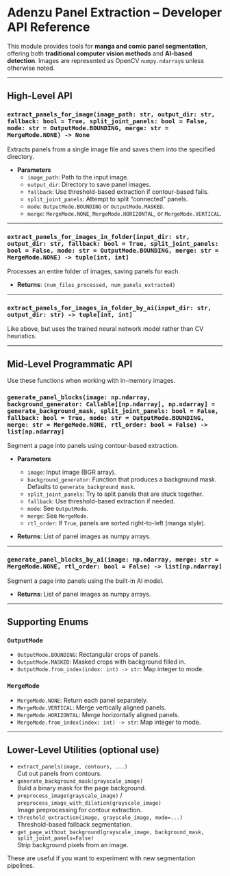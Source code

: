 # Adenzu Panel Extraction – Developer API Reference

This module provides tools for **manga and comic panel segmentation**, offering both **traditional computer vision methods** and **AI-based detection**. Images are represented as OpenCV `numpy.ndarray`s unless otherwise noted.

---

## High-Level API

### `extract_panels_for_image(image_path: str, output_dir: str, fallback: bool = True, split_joint_panels: bool = False, mode: str = OutputMode.BOUNDING, merge: str = MergeMode.NONE) -> None`
Extracts panels from a single image file and saves them into the specified directory.

- **Parameters**  
  - `image_path`: Path to the input image.  
  - `output_dir`: Directory to save panel images.  
  - `fallback`: Use threshold-based extraction if contour-based fails.  
  - `split_joint_panels`: Attempt to split “connected” panels.  
  - `mode`: `OutputMode.BOUNDING` or `OutputMode.MASKED`.  
  - `merge`: `MergeMode.NONE`, `MergeMode.HORIZONTAL`, or `MergeMode.VERTICAL`.  

---

### `extract_panels_for_images_in_folder(input_dir: str, output_dir: str, fallback: bool = True, split_joint_panels: bool = False, mode: str = OutputMode.BOUNDING, merge: str = MergeMode.NONE) -> tuple[int, int]`
Processes an entire folder of images, saving panels for each.

- **Returns**: `(num_files_processed, num_panels_extracted)`  

---

### `extract_panels_for_images_in_folder_by_ai(input_dir: str, output_dir: str) -> tuple[int, int]`
Like above, but uses the trained neural network model rather than CV heuristics.

---

## Mid-Level Programmatic API

Use these functions when working with in-memory images.

### `generate_panel_blocks(image: np.ndarray, background_generator: Callable[[np.ndarray], np.ndarray] = generate_background_mask, split_joint_panels: bool = False, fallback: bool = True, mode: str = OutputMode.BOUNDING, merge: str = MergeMode.NONE, rtl_order: bool = False) -> list[np.ndarray]`
Segment a page into panels using contour-based extraction.

- **Parameters**  
  - `image`: Input image (BGR array).  
  - `background_generator`: Function that produces a background mask. Defaults to `generate_background_mask`.  
  - `split_joint_panels`: Try to split panels that are stuck together.  
  - `fallback`: Use threshold-based extraction if needed.  
  - `mode`: See `OutputMode`.  
  - `merge`: See `MergeMode`.  
  - `rtl_order`: If `True`, panels are sorted right-to-left (manga style).  

- **Returns**: List of panel images as numpy arrays.

---

### `generate_panel_blocks_by_ai(image: np.ndarray, merge: str = MergeMode.NONE, rtl_order: bool = False) -> list[np.ndarray]`
Segment a page into panels using the built-in AI model.

- **Returns**: List of panel images as numpy arrays.

---

## Supporting Enums

### `OutputMode`
- `OutputMode.BOUNDING`: Rectangular crops of panels.  
- `OutputMode.MASKED`: Masked crops with background filled in.  
- `OutputMode.from_index(index: int) -> str`: Map integer to mode.  

### `MergeMode`
- `MergeMode.NONE`: Return each panel separately.  
- `MergeMode.VERTICAL`: Merge vertically aligned panels.  
- `MergeMode.HORIZONTAL`: Merge horizontally aligned panels.  
- `MergeMode.from_index(index: int) -> str`: Map integer to mode.  

---

## Lower-Level Utilities (optional use)

- `extract_panels(image, contours, ...)`  
  Cut out panels from contours.  
- `generate_background_mask(grayscale_image)`  
  Build a binary mask for the page background.  
- `preprocess_image(grayscale_image)` / `preprocess_image_with_dilation(grayscale_image)`  
  Image preprocessing for contour extraction.  
- `threshold_extraction(image, grayscale_image, mode=...)`  
  Threshold-based fallback segmentation.  
- `get_page_without_background(grayscale_image, background_mask, split_joint_panels=False)`  
  Strip background pixels from an image.  

These are useful if you want to experiment with new segmentation pipelines.